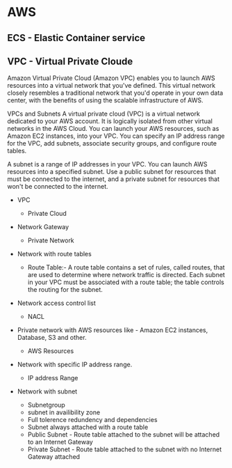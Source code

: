 
# AWS

## ECS - Elastic Container service

## VPC - Virtual Private Cloude
Amazon Virtual Private Cloud (Amazon VPC) enables you to launch AWS resources into a virtual network that you've defined. 
This virtual network closely resembles a traditional network that you'd operate in your own data center, 
with the benefits of using the scalable infrastructure of AWS.

VPCs and Subnets
A virtual private cloud (VPC) is a virtual network dedicated to your AWS account. 
It is logically isolated from other virtual networks in the AWS Cloud. 
You can launch your AWS resources, such as Amazon EC2 instances, into your VPC.
You can specify an IP address range for the VPC, add subnets, associate security groups, and configure route tables.

A subnet is a range of IP addresses in your VPC. You can launch AWS resources into a specified subnet. 
Use a public subnet for resources that must be connected to the internet, 
and a private subnet for resources that won't be connected to the internet.

  * VPC
    - Private Cloud
  * Network Gateway
    - Private Network
  * Network with route tables
    - Route Table:- A route table contains a set of rules, called routes, that are used to determine where 
      network traffic is directed. Each subnet in your VPC must be associated with a route table; 
      the table controls the routing for the subnet.
  * Network access control list
    - NACL
  * Private network with AWS resources like - Amazon EC2 instances, Database, S3 and other.
    - AWS Resources
    
  * Network with specific IP address range.
    - IP address Range
  * Network with subnet
    - Subnetgroup
    - subnet in availibility zone
    - Full tolerence redundency and dependencies
    - Subnet always attached with a route table
    - Public Subnet - Route table attached to the subnet will be attached to an Internet Gateway
    - Private Subnet - Route table attached to the subnet with no Internet Gateway attached
